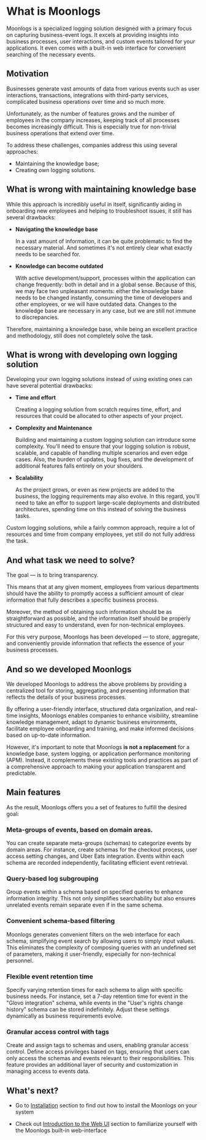 # What is Moonlogs

Moonlogs is a specialized logging solution designed with a primary focus on capturing business-event logs. It excels at providing insights into business processes, user interactions, and custom events tailored for your applications. It even comes with a built-in web interface for convenient searching of the necessary events.

## Motivation

Businesses generate vast amounts of data from various events such as user interactions, transactions, integrations with third-party services, complicated business operations over time and so much more.

Unfortunately, as the number of features grows and the number of employees in the company increases, keeping track of all processes becomes increasingly difficult. This is especially true for non-trivial business operations that extend over time.

To address these challenges, companies address this using several approaches:
* Maintaining the knowledge base;
* Creating own logging solutions.


## What is wrong with maintaining knowledge base

While this approach is incredibly useful in itself, significantly aiding in onboarding new employees and helping to troubleshoot issues, it still has several drawbacks:

* **Navigating the knowledge base**

  In a vast amount of information, it can be quite problematic to find the necessary material.
  And sometimes it's not entirely clear what exactly needs to be searched for.

* **Knowledge can become outdated**

  With active development/support, processes within the application can change frequently: both in detail and in a global sense. Because of this, we may face two unpleasant moments: either the knowledge base needs to be changed instantly, consuming the time of developers and other employees, or we will have outdated data.
  Changes to the knowledge base are necessary in any case, but we are still not immune to discrepancies.

Therefore, maintaining a knowledge base, while being an excellent practice and methodology, still does not completely solve the task.

## What is wrong with developing own logging solution

Developing your own logging solutions instead of using existing ones can have several potential drawbacks:

* **Time and effort**

  Creating a logging solution from scratch requires time, effort, and resources that could be allocated to other aspects of your project.

* **Complexity and Maintenance**

  Building and maintaining a custom logging solution can introduce some complexity. You'll need to ensure that your logging solution is robust, scalable, and capable of handling multiple scenarios and even edge cases. Also, the burden of updates, bug fixes, and the development of additional features falls entirely on your shoulders.

* **Scalability**

  As the project grows, or even as new projects are added to the business, the logging requirements may also evolve. In this regard, you'll need to take an effor to support large-scale deployments and distributed architectures, spending time on this instead of solving the business tasks.

Custom logging solutions, while a fairly common approach, require a lot of resources and time from company employees, yet still do not fully address the task.

## And what task we need to solve?

The goal — is to bring transparency.

This means that at any given moment, employees from various departments should have the ability to promptly access a sufficient amount of clear information that fully describes a specific business process.

Moreover, the method of obtaining such information should be as straightforward as possible, and the information itself should be properly structured and easy to understand, even for non-technical employees.

For this very purpose, Moonlogs has been developed — to store, aggregate, and conveniently provide information that reflects the essence of your business processes.

## And so we developed Moonlogs

We developed Moonlogs to address the above problems by providing a centralized tool for storing, aggregating, and presenting information that reflects the details of your business processes.

By offering a user-friendly interface, structured data organization, and real-time insights, Moonlogs enables companies to enhance visibility, streamline knowledge management, adapt to dynamic business environments, facilitate employee onboarding and training, and make informed decisions based on up-to-date information.

However, it's important to note that Moonlogs **is not a replacement** for a knowledge base, system logging, or application performance monitoring (APM). Instead, it complements these existing tools and practices as part of a comprehensive approach to making your application transparent and predictable.

## Main features

As the result, Moonlogs offers you a set of features to fulfill the desired goal:

### Meta-groups of events, based on domain areas.

You can create separate meta-groups (schemas) to categorize events by domain areas. For instance, create schemas for the checkout process, user access setting changes, and Uber Eats integration. Events within each schema are recorded independently, facilitating efficient event retrieval.

### Query-based log subgrouping

Group events within a schema based on specified queries to enhance information integrity. This not only simplifies searchability but also ensures unrelated events remain separate even if in the same schema.

### Convenient schema-based filtering

Moonlogs generates convenient filters on the web interface for each schema, simplifying event search by allowing users to simply input values. This eliminates the complexity of composing queries with an undefined set of parameters, making it user-friendly, especially for non-technical personnel.

### Flexible event retention time

Specify varying retention times for each schema to align with specific business needs. For instance, set a 7-day retention time for event in the "Glovo integration" schema, while events in the "User's rights change history" schema can be stored indefinitely. Adjust these settings dynamically as business requirements evolve.

### Granular access control with tags

Create and assign tags to schemas and users, enabling granular access control. Define access privileges based on tags, ensuring that users can only access the schemas and events relevant to their responsibilities. This feature provides an additional layer of security and customization in managing access to events data.

## What's next?

* Go to [Installation](/tutorial/install) section to find out how to install the Moonlogs on your system

* Check out [Introduction to the Web UI](/web-ui/introduction) section to familiarize yourself with the Moonlogs built-in web-interface
